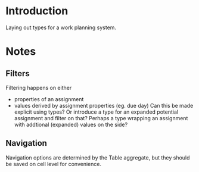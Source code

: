 ﻿# Introduction
Laying out types for a work planning system.
# Notes
## Filters
Filtering happens on either
* properties of an assignment
* values derived by assignment properties (eg. due day)
Can this be made explicit using types? Or introduce a type for an expanded potential assignment and filter on that? Perhaps a type wrapping an assignment with addtional (expanded) values on the side?
## Navigation
Navigation options are determined by the Table aggregate, but they should be saved on cell level for convenience.
